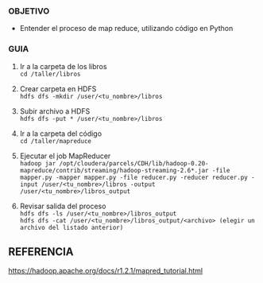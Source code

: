 ### OBJETIVO

* Entender el proceso de map reduce, utilizando código en Python 

### GUIA

1. Ir a la carpeta de los libros  
`cd /taller/libros`

2. Crear carpeta en HDFS  
`hdfs dfs -mkdir /user/<tu_nombre>/libros`

3. Subir archivo a HDFS  
`hdfs dfs -put * /user/<tu_nombre>/libros`

4. Ir a la carpeta del código  
`cd /taller/mapreduce`

5. Ejecutar el job MapReducer  
`hadoop jar /opt/cloudera/parcels/CDH/lib/hadoop-0.20-mapreduce/contrib/streaming/hadoop-streaming-2.6*.jar -file mapper.py -mapper mapper.py -file reducer.py -reducer reducer.py -input /user/<tu_nombre>/libros -output /user/<tu_nombre>/libros_output`

6. Revisar salida del proceso  
`hdfs dfs -ls /user/<tu_nombre>/libros_output`  
`hdfs dfs -cat /user/<tu_nombre>/libros_output/<archivo> (elegir un archivo del listado anterior)`

## REFERENCIA

https://hadoop.apache.org/docs/r1.2.1/mapred_tutorial.html
